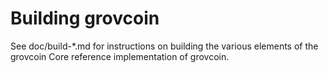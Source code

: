 Building grovcoin
================

See doc/build-*.md for instructions on building the various
elements of the grovcoin Core reference implementation of grovcoin.
